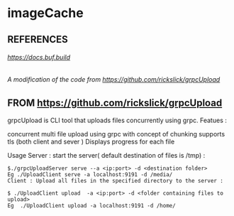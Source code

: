 # imageCache



## REFERENCES   
###### https://docs.buf.build
###### A modification of the code from https://github.com/rickslick/grpcUpload



## FROM https://github.com/rickslick/grpcUpload


grpcUpload is CLI tool that uploads files concurrently using grpc. Featues :

concurrent multi file upload using grpc with concept of chunking
supports tls (both client and sever )
Displays progress for each file


Usage
Server : start the server( default destination of files is /tmp) :

```shell
$./grpcUploadServer serve --a <ip:port> -d <destination folder>
Eg ./UploadClient serve -a localhost:9191 -d /media/
Client : Upload all files in the specified directory to the server :
```

```shell
$ ./UploadClient upload  -a <ip:port> -d <folder containing files to upload>   
Eg  ./UploadClient upload -a localhost:9191 -d /home/
```